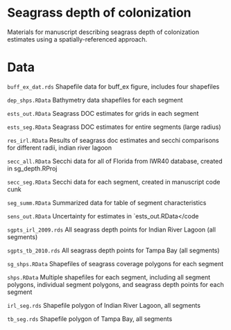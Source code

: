 # Seagrass depth of colonization

Materials for manuscript describing seagrass depth of colonization estimates using a spatially-referenced approach.

# Data

`buff_ex_dat.rds` Shapefile data for buff_ex figure, includes four shapefiles

`dep_shps.RData` Bathymetry data shapefiles for each segment

`ests_out.RData` Seagrass DOC estimates for grids in each segment

`ests_seg.RData` Seagrass DOC estimates for entire segments (large radius)

`res_irl.RData` Results of seagrass doc estimates and secchi comparisons for different radii, indian river lagoon  

`secc_all.RData` Secchi data for all of Florida from IWR40 database, created in sg_depth.RProj

`secc_seg.RData` Secchi data for each segment, created in manuscript code cunk

`seg_summ.RData` Summarized data for table of segment characteristics

`sens_out.RData` Uncertainty for estimates in `ests_out.RData</code

`sgpts_irl_2009.rds` All seagrass depth points for Indian River Lagoon (all segments)

`sgpts_tb_2010.rds` All seagrass depth points for Tampa Bay (all segments)

`sg_shps.RData` Shapefiles of seagrass coverage polygons for each segment

`shps.RData` Multiple shapefiles for each segment, including all segment polygons, individual segment polygons, and seagrass depth points for each segment

`irl_seg.rds` Shapefile polygon of Indian River Lagoon, all segments

`tb_seg.rds` Shapefile polygon of Tampa Bay, all segments

